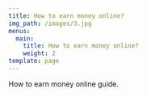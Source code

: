 ```yaml
---
title: How to earn money online?
img_path: /images/3.jpg
menus:
  main:
    title: How to earn money online?
    weight: 2
template: page
---
```

How to earn money online guide.
